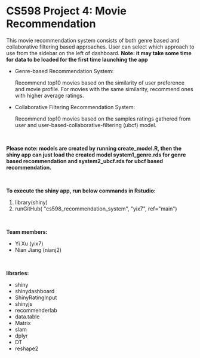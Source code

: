 # CS598 Project 4: Movie Recommendation


This movie recommendation system consists of both genre based and collaborative filtering based approaches. User can select which approach to use from the sidebar on the left of dashboard. __Note: it may take some time for data to be loaded for the first time launching the app__

- Genre-based Recommendation System:

  Recommend top10 movies based on the similarity of user preference and movie profile. For movies with the same similarity, recommend ones with higher average ratings.
  
  
- Collaborative Filtering Recommendation System:

  Recommend top10 movies based on the samples ratings gathered from user and user-based-collaborative-filtering (ubcf) model. 
  
<br>

__Please note: models are created by running create_model.R, then the shiny app can just load the created model system1_genre.rds for genre based recommendation and system2_ubcf.rds for ubcf based recommendation.__

<br>

__To execute the shiny app, run below commands in Rstudio:__
1. library(shiny)
2. runGitHub( "cs598_recommendation_system", "yix7", ref="main")
<br>

__Team members:__
- Yi Xu (yix7)
- Nian Jiang (nianj2)
<br>

__libraries:__
- shiny
- shinydashboard
- ShinyRatingInput
- shinyjs
- recommenderlab
- data.table
- Matrix
- slam
- dplyr
- DT
- reshape2
